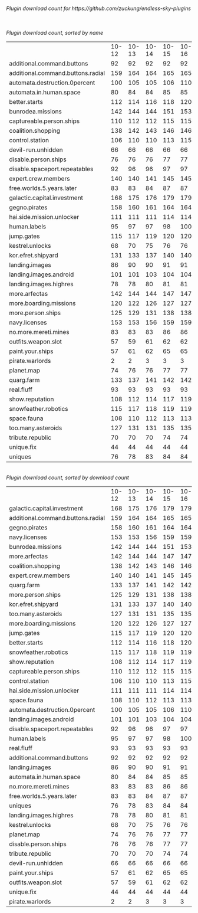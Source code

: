 <h6>Plugin download count for https://github.com/zuckung/endless-sky-plugins<br>
<br>
<h6>Plugin download count, sorted by name<br>
<table>
	<tr>
		<td></td>
		<td>10-12</td>
		<td>10-13</td>
		<td>10-14</td>
		<td>10-15</td>
		<td>10-16</td>
		<td>10-17</td>
		<td>10-18</td>
		<td>today +</td>
	</tr>
	<tr>
		<td>additional.command.buttons</td>
		<td>92</td>
		<td>92</td>
		<td>92</td>
		<td>92</td>
		<td>92</td>
		<td>92</td>
		<td>92</td>
		<td></td>
	</tr>
	<tr>
		<td>additional.command.buttons.radial</td>
		<td>159</td>
		<td>164</td>
		<td>164</td>
		<td>165</td>
		<td>165</td>
		<td>165</td>
		<td>165</td>
		<td></td>
	</tr>
	<tr>
		<td>automata.destruction.0percent</td>
		<td>100</td>
		<td>105</td>
		<td>105</td>
		<td>106</td>
		<td>110</td>
		<td>110</td>
		<td>112</td>
		<td>+ 2</td>
	</tr>
	<tr>
		<td>automata.in.human.space</td>
		<td>80</td>
		<td>84</td>
		<td>84</td>
		<td>85</td>
		<td>85</td>
		<td>87</td>
		<td>89</td>
		<td>+ 2</td>
	</tr>
	<tr>
		<td>better.starts</td>
		<td>112</td>
		<td>114</td>
		<td>116</td>
		<td>118</td>
		<td>120</td>
		<td>120</td>
		<td>120</td>
		<td></td>
	</tr>
	<tr>
		<td>bunrodea.missions</td>
		<td>142</td>
		<td>144</td>
		<td>144</td>
		<td>151</td>
		<td>153</td>
		<td>153</td>
		<td>155</td>
		<td>+ 2</td>
	</tr>
	<tr>
		<td>captureable.person.ships</td>
		<td>110</td>
		<td>112</td>
		<td>112</td>
		<td>115</td>
		<td>115</td>
		<td>115</td>
		<td>117</td>
		<td>+ 2</td>
	</tr>
	<tr>
		<td>coalition.shopping</td>
		<td>138</td>
		<td>142</td>
		<td>143</td>
		<td>146</td>
		<td>146</td>
		<td>146</td>
		<td>146</td>
		<td></td>
	</tr>
	<tr>
		<td>control.station</td>
		<td>106</td>
		<td>110</td>
		<td>110</td>
		<td>113</td>
		<td>115</td>
		<td>115</td>
		<td>115</td>
		<td></td>
	</tr>
	<tr>
		<td>devil-run.unhidden</td>
		<td>66</td>
		<td>66</td>
		<td>66</td>
		<td>66</td>
		<td>66</td>
		<td>66</td>
		<td>66</td>
		<td></td>
	</tr>
	<tr>
		<td>disable.person.ships</td>
		<td>76</td>
		<td>76</td>
		<td>76</td>
		<td>77</td>
		<td>77</td>
		<td>77</td>
		<td>77</td>
		<td></td>
	</tr>
	<tr>
		<td>disable.spaceport.repeatables</td>
		<td>92</td>
		<td>96</td>
		<td>96</td>
		<td>97</td>
		<td>97</td>
		<td>99</td>
		<td>101</td>
		<td>+ 2</td>
	</tr>
	<tr>
		<td>expert.crew.members</td>
		<td>140</td>
		<td>140</td>
		<td>141</td>
		<td>145</td>
		<td>145</td>
		<td>145</td>
		<td>145</td>
		<td></td>
	</tr>
	<tr>
		<td>free.worlds.5.years.later</td>
		<td>83</td>
		<td>83</td>
		<td>84</td>
		<td>87</td>
		<td>87</td>
		<td>87</td>
		<td>87</td>
		<td></td>
	</tr>
	<tr>
		<td>galactic.capital.investment</td>
		<td>168</td>
		<td>175</td>
		<td>176</td>
		<td>179</td>
		<td>179</td>
		<td>179</td>
		<td>179</td>
		<td></td>
	</tr>
	<tr>
		<td>gegno.pirates</td>
		<td>158</td>
		<td>160</td>
		<td>161</td>
		<td>164</td>
		<td>164</td>
		<td>164</td>
		<td>164</td>
		<td></td>
	</tr>
	<tr>
		<td>hai.side.mission.unlocker</td>
		<td>111</td>
		<td>111</td>
		<td>111</td>
		<td>114</td>
		<td>114</td>
		<td>114</td>
		<td>114</td>
		<td></td>
	</tr>
	<tr>
		<td>human.labels</td>
		<td>95</td>
		<td>97</td>
		<td>97</td>
		<td>98</td>
		<td>100</td>
		<td>100</td>
		<td>100</td>
		<td></td>
	</tr>
	<tr>
		<td>jump.gates</td>
		<td>115</td>
		<td>117</td>
		<td>119</td>
		<td>120</td>
		<td>120</td>
		<td>120</td>
		<td>120</td>
		<td></td>
	</tr>
	<tr>
		<td>kestrel.unlocks</td>
		<td>68</td>
		<td>70</td>
		<td>75</td>
		<td>76</td>
		<td>76</td>
		<td>76</td>
		<td>78</td>
		<td>+ 2</td>
	</tr>
	<tr>
		<td>kor.efret.shipyard</td>
		<td>131</td>
		<td>133</td>
		<td>137</td>
		<td>140</td>
		<td>140</td>
		<td>140</td>
		<td>140</td>
		<td></td>
	</tr>
	<tr>
		<td>landing.images</td>
		<td>86</td>
		<td>90</td>
		<td>90</td>
		<td>91</td>
		<td>91</td>
		<td>91</td>
		<td>91</td>
		<td></td>
	</tr>
	<tr>
		<td>landing.images.android</td>
		<td>101</td>
		<td>101</td>
		<td>103</td>
		<td>104</td>
		<td>104</td>
		<td>104</td>
		<td>104</td>
		<td></td>
	</tr>
	<tr>
		<td>landing.images.highres</td>
		<td>78</td>
		<td>78</td>
		<td>80</td>
		<td>81</td>
		<td>81</td>
		<td>81</td>
		<td>81</td>
		<td></td>
	</tr>
	<tr>
		<td>more.arfectas</td>
		<td>142</td>
		<td>144</td>
		<td>144</td>
		<td>147</td>
		<td>147</td>
		<td>149</td>
		<td>149</td>
		<td></td>
	</tr>
	<tr>
		<td>more.boarding.missions</td>
		<td>120</td>
		<td>122</td>
		<td>126</td>
		<td>127</td>
		<td>127</td>
		<td>127</td>
		<td>127</td>
		<td></td>
	</tr>
	<tr>
		<td>more.person.ships</td>
		<td>125</td>
		<td>129</td>
		<td>131</td>
		<td>138</td>
		<td>138</td>
		<td>140</td>
		<td>140</td>
		<td></td>
	</tr>
	<tr>
		<td>navy.licenses</td>
		<td>153</td>
		<td>153</td>
		<td>156</td>
		<td>159</td>
		<td>159</td>
		<td>159</td>
		<td>159</td>
		<td></td>
	</tr>
	<tr>
		<td>no.more.mereti.mines</td>
		<td>83</td>
		<td>83</td>
		<td>83</td>
		<td>86</td>
		<td>86</td>
		<td>88</td>
		<td>88</td>
		<td></td>
	</tr>
	<tr>
		<td>outfits.weapon.slot</td>
		<td>57</td>
		<td>59</td>
		<td>61</td>
		<td>62</td>
		<td>62</td>
		<td>64</td>
		<td>64</td>
		<td></td>
	</tr>
	<tr>
		<td>paint.your.ships</td>
		<td>57</td>
		<td>61</td>
		<td>62</td>
		<td>65</td>
		<td>65</td>
		<td>65</td>
		<td>65</td>
		<td></td>
	</tr>
	<tr>
		<td>pirate.warlords</td>
		<td>2</td>
		<td>2</td>
		<td>3</td>
		<td>3</td>
		<td>3</td>
		<td>3</td>
		<td>3</td>
		<td></td>
	</tr>
	<tr>
		<td>planet.map</td>
		<td>74</td>
		<td>76</td>
		<td>76</td>
		<td>77</td>
		<td>77</td>
		<td>77</td>
		<td>77</td>
		<td></td>
	</tr>
	<tr>
		<td>quarg.farm</td>
		<td>133</td>
		<td>137</td>
		<td>141</td>
		<td>142</td>
		<td>142</td>
		<td>144</td>
		<td>144</td>
		<td></td>
	</tr>
	<tr>
		<td>real.fluff</td>
		<td>93</td>
		<td>93</td>
		<td>93</td>
		<td>93</td>
		<td>93</td>
		<td>93</td>
		<td>93</td>
		<td></td>
	</tr>
	<tr>
		<td>show.reputation</td>
		<td>108</td>
		<td>112</td>
		<td>114</td>
		<td>117</td>
		<td>119</td>
		<td>119</td>
		<td>119</td>
		<td></td>
	</tr>
	<tr>
		<td>snowfeather.robotics</td>
		<td>115</td>
		<td>117</td>
		<td>118</td>
		<td>119</td>
		<td>119</td>
		<td>119</td>
		<td>119</td>
		<td></td>
	</tr>
	<tr>
		<td>space.fauna</td>
		<td>108</td>
		<td>110</td>
		<td>112</td>
		<td>113</td>
		<td>113</td>
		<td>113</td>
		<td>113</td>
		<td></td>
	</tr>
	<tr>
		<td>too.many.asteroids</td>
		<td>127</td>
		<td>131</td>
		<td>131</td>
		<td>135</td>
		<td>135</td>
		<td>137</td>
		<td>137</td>
		<td></td>
	</tr>
	<tr>
		<td>tribute.republic</td>
		<td>70</td>
		<td>70</td>
		<td>70</td>
		<td>74</td>
		<td>74</td>
		<td>74</td>
		<td>74</td>
		<td></td>
	</tr>
	<tr>
		<td>unique.fix</td>
		<td>44</td>
		<td>44</td>
		<td>44</td>
		<td>44</td>
		<td>44</td>
		<td>44</td>
		<td>44</td>
		<td></td>
	</tr>
	<tr>
		<td>uniques</td>
		<td>76</td>
		<td>78</td>
		<td>83</td>
		<td>84</td>
		<td>84</td>
		<td>86</td>
		<td>86</td>
		<td></td>
	</tr>
</table>
</h6>
<h6>Plugin download count, sorted by download count<br>
<table>
	<tr>
		<td></td>
		<td>10-12</td>
		<td>10-13</td>
		<td>10-14</td>
		<td>10-15</td>
		<td>10-16</td>
		<td>10-17</td>
		<td>10-18</td>
		<td>today +</td>
	</tr>
	<tr>
		<td>galactic.capital.investment</td>
		<td>168</td>
		<td>175</td>
		<td>176</td>
		<td>179</td>
		<td>179</td>
		<td>179</td>
		<td>179</td>
		<td></td>
	</tr>
	<tr>
		<td>additional.command.buttons.radial</td>
		<td>159</td>
		<td>164</td>
		<td>164</td>
		<td>165</td>
		<td>165</td>
		<td>165</td>
		<td>165</td>
		<td></td>
	</tr>
	<tr>
		<td>gegno.pirates</td>
		<td>158</td>
		<td>160</td>
		<td>161</td>
		<td>164</td>
		<td>164</td>
		<td>164</td>
		<td>164</td>
		<td></td>
	</tr>
	<tr>
		<td>navy.licenses</td>
		<td>153</td>
		<td>153</td>
		<td>156</td>
		<td>159</td>
		<td>159</td>
		<td>159</td>
		<td>159</td>
		<td></td>
	</tr>
	<tr>
		<td>bunrodea.missions</td>
		<td>142</td>
		<td>144</td>
		<td>144</td>
		<td>151</td>
		<td>153</td>
		<td>153</td>
		<td>155</td>
		<td>+ 2</td>
	</tr>
	<tr>
		<td>more.arfectas</td>
		<td>142</td>
		<td>144</td>
		<td>144</td>
		<td>147</td>
		<td>147</td>
		<td>149</td>
		<td>149</td>
		<td></td>
	</tr>
	<tr>
		<td>coalition.shopping</td>
		<td>138</td>
		<td>142</td>
		<td>143</td>
		<td>146</td>
		<td>146</td>
		<td>146</td>
		<td>146</td>
		<td></td>
	</tr>
	<tr>
		<td>expert.crew.members</td>
		<td>140</td>
		<td>140</td>
		<td>141</td>
		<td>145</td>
		<td>145</td>
		<td>145</td>
		<td>145</td>
		<td></td>
	</tr>
	<tr>
		<td>quarg.farm</td>
		<td>133</td>
		<td>137</td>
		<td>141</td>
		<td>142</td>
		<td>142</td>
		<td>144</td>
		<td>144</td>
		<td></td>
	</tr>
	<tr>
		<td>more.person.ships</td>
		<td>125</td>
		<td>129</td>
		<td>131</td>
		<td>138</td>
		<td>138</td>
		<td>140</td>
		<td>140</td>
		<td></td>
	</tr>
	<tr>
		<td>kor.efret.shipyard</td>
		<td>131</td>
		<td>133</td>
		<td>137</td>
		<td>140</td>
		<td>140</td>
		<td>140</td>
		<td>140</td>
		<td></td>
	</tr>
	<tr>
		<td>too.many.asteroids</td>
		<td>127</td>
		<td>131</td>
		<td>131</td>
		<td>135</td>
		<td>135</td>
		<td>137</td>
		<td>137</td>
		<td></td>
	</tr>
	<tr>
		<td>more.boarding.missions</td>
		<td>120</td>
		<td>122</td>
		<td>126</td>
		<td>127</td>
		<td>127</td>
		<td>127</td>
		<td>127</td>
		<td></td>
	</tr>
	<tr>
		<td>jump.gates</td>
		<td>115</td>
		<td>117</td>
		<td>119</td>
		<td>120</td>
		<td>120</td>
		<td>120</td>
		<td>120</td>
		<td></td>
	</tr>
	<tr>
		<td>better.starts</td>
		<td>112</td>
		<td>114</td>
		<td>116</td>
		<td>118</td>
		<td>120</td>
		<td>120</td>
		<td>120</td>
		<td></td>
	</tr>
	<tr>
		<td>snowfeather.robotics</td>
		<td>115</td>
		<td>117</td>
		<td>118</td>
		<td>119</td>
		<td>119</td>
		<td>119</td>
		<td>119</td>
		<td></td>
	</tr>
	<tr>
		<td>show.reputation</td>
		<td>108</td>
		<td>112</td>
		<td>114</td>
		<td>117</td>
		<td>119</td>
		<td>119</td>
		<td>119</td>
		<td></td>
	</tr>
	<tr>
		<td>captureable.person.ships</td>
		<td>110</td>
		<td>112</td>
		<td>112</td>
		<td>115</td>
		<td>115</td>
		<td>115</td>
		<td>117</td>
		<td>+ 2</td>
	</tr>
	<tr>
		<td>control.station</td>
		<td>106</td>
		<td>110</td>
		<td>110</td>
		<td>113</td>
		<td>115</td>
		<td>115</td>
		<td>115</td>
		<td></td>
	</tr>
	<tr>
		<td>hai.side.mission.unlocker</td>
		<td>111</td>
		<td>111</td>
		<td>111</td>
		<td>114</td>
		<td>114</td>
		<td>114</td>
		<td>114</td>
		<td></td>
	</tr>
	<tr>
		<td>space.fauna</td>
		<td>108</td>
		<td>110</td>
		<td>112</td>
		<td>113</td>
		<td>113</td>
		<td>113</td>
		<td>113</td>
		<td></td>
	</tr>
	<tr>
		<td>automata.destruction.0percent</td>
		<td>100</td>
		<td>105</td>
		<td>105</td>
		<td>106</td>
		<td>110</td>
		<td>110</td>
		<td>112</td>
		<td>+ 2</td>
	</tr>
	<tr>
		<td>landing.images.android</td>
		<td>101</td>
		<td>101</td>
		<td>103</td>
		<td>104</td>
		<td>104</td>
		<td>104</td>
		<td>104</td>
		<td></td>
	</tr>
	<tr>
		<td>disable.spaceport.repeatables</td>
		<td>92</td>
		<td>96</td>
		<td>96</td>
		<td>97</td>
		<td>97</td>
		<td>99</td>
		<td>101</td>
		<td>+ 2</td>
	</tr>
	<tr>
		<td>human.labels</td>
		<td>95</td>
		<td>97</td>
		<td>97</td>
		<td>98</td>
		<td>100</td>
		<td>100</td>
		<td>100</td>
		<td></td>
	</tr>
	<tr>
		<td>real.fluff</td>
		<td>93</td>
		<td>93</td>
		<td>93</td>
		<td>93</td>
		<td>93</td>
		<td>93</td>
		<td>93</td>
		<td></td>
	</tr>
	<tr>
		<td>additional.command.buttons</td>
		<td>92</td>
		<td>92</td>
		<td>92</td>
		<td>92</td>
		<td>92</td>
		<td>92</td>
		<td>92</td>
		<td></td>
	</tr>
	<tr>
		<td>landing.images</td>
		<td>86</td>
		<td>90</td>
		<td>90</td>
		<td>91</td>
		<td>91</td>
		<td>91</td>
		<td>91</td>
		<td></td>
	</tr>
	<tr>
		<td>automata.in.human.space</td>
		<td>80</td>
		<td>84</td>
		<td>84</td>
		<td>85</td>
		<td>85</td>
		<td>87</td>
		<td>89</td>
		<td>+ 2</td>
	</tr>
	<tr>
		<td>no.more.mereti.mines</td>
		<td>83</td>
		<td>83</td>
		<td>83</td>
		<td>86</td>
		<td>86</td>
		<td>88</td>
		<td>88</td>
		<td></td>
	</tr>
	<tr>
		<td>free.worlds.5.years.later</td>
		<td>83</td>
		<td>83</td>
		<td>84</td>
		<td>87</td>
		<td>87</td>
		<td>87</td>
		<td>87</td>
		<td></td>
	</tr>
	<tr>
		<td>uniques</td>
		<td>76</td>
		<td>78</td>
		<td>83</td>
		<td>84</td>
		<td>84</td>
		<td>86</td>
		<td>86</td>
		<td></td>
	</tr>
	<tr>
		<td>landing.images.highres</td>
		<td>78</td>
		<td>78</td>
		<td>80</td>
		<td>81</td>
		<td>81</td>
		<td>81</td>
		<td>81</td>
		<td></td>
	</tr>
	<tr>
		<td>kestrel.unlocks</td>
		<td>68</td>
		<td>70</td>
		<td>75</td>
		<td>76</td>
		<td>76</td>
		<td>76</td>
		<td>78</td>
		<td>+ 2</td>
	</tr>
	<tr>
		<td>planet.map</td>
		<td>74</td>
		<td>76</td>
		<td>76</td>
		<td>77</td>
		<td>77</td>
		<td>77</td>
		<td>77</td>
		<td></td>
	</tr>
	<tr>
		<td>disable.person.ships</td>
		<td>76</td>
		<td>76</td>
		<td>76</td>
		<td>77</td>
		<td>77</td>
		<td>77</td>
		<td>77</td>
		<td></td>
	</tr>
	<tr>
		<td>tribute.republic</td>
		<td>70</td>
		<td>70</td>
		<td>70</td>
		<td>74</td>
		<td>74</td>
		<td>74</td>
		<td>74</td>
		<td></td>
	</tr>
	<tr>
		<td>devil-run.unhidden</td>
		<td>66</td>
		<td>66</td>
		<td>66</td>
		<td>66</td>
		<td>66</td>
		<td>66</td>
		<td>66</td>
		<td></td>
	</tr>
	<tr>
		<td>paint.your.ships</td>
		<td>57</td>
		<td>61</td>
		<td>62</td>
		<td>65</td>
		<td>65</td>
		<td>65</td>
		<td>65</td>
		<td></td>
	</tr>
	<tr>
		<td>outfits.weapon.slot</td>
		<td>57</td>
		<td>59</td>
		<td>61</td>
		<td>62</td>
		<td>62</td>
		<td>64</td>
		<td>64</td>
		<td></td>
	</tr>
	<tr>
		<td>unique.fix</td>
		<td>44</td>
		<td>44</td>
		<td>44</td>
		<td>44</td>
		<td>44</td>
		<td>44</td>
		<td>44</td>
		<td></td>
	</tr>
	<tr>
		<td>pirate.warlords</td>
		<td>2</td>
		<td>2</td>
		<td>3</td>
		<td>3</td>
		<td>3</td>
		<td>3</td>
		<td>3</td>
		<td></td>
	</tr>
</table>
</h6>
